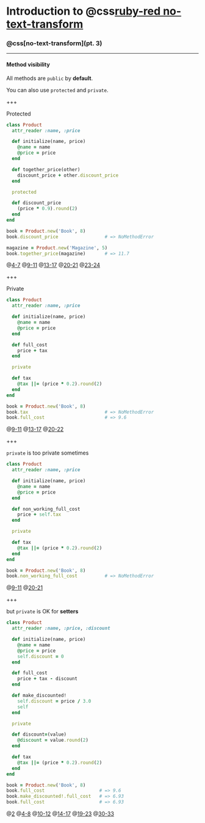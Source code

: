 # Introduction to @css[ruby-red no-text-transform](Ruby)
### @css[no-text-transform](pt. 3)

---

#### Method visibility

All methods are `public` by **default**.

You can also use `protected` and `private`.

+++

Protected

```ruby
class Product
  attr_reader :name, :price

  def initialize(name, price)
    @name = name
    @price = price
  end

  def together_price(other)
    discount_price + other.discount_price
  end

  protected

  def discount_price
    (price * 0.9).round(2)
  end
end

book = Product.new('Book', 8)
book.discount_price                 # => NoMethodError

magazine = Product.new('Magazine', 5)
book.together_price(magazine)       # => 11.7
```
@[4-7]()
@[9-11]()
@[13-17]()
@[20-21]()
@[23-24]()

+++

Private

```ruby
class Product
  attr_reader :name, :price

  def initialize(name, price)
    @name = name
    @price = price
  end

  def full_cost
    price + tax
  end

  private

  def tax
    @tax ||= (price * 0.2).round(2)
  end
end

book = Product.new('Book', 8)
book.tax                            # => NoMethodError
book.full_cost                      # => 9.6
```
@[9-11]()
@[13-17]()
@[20-22]()

+++

`private` is too private sometimes

```ruby
class Product
  attr_reader :name, :price

  def initialize(name, price)
    @name = name
    @price = price
  end

  def non_working_full_cost
    price + self.tax
  end

  private

  def tax
    @tax ||= (price * 0.2).round(2)
  end
end

book = Product.new('Book', 8)
book.non_working_full_cost          # => NoMethodError
```
@[9-11]()
@[20-21]()


+++

but `private` is OK for **setters**

```ruby
class Product
  attr_reader :name, :price, :discount

  def initialize(name, price)
    @name = name
    @price = price
    self.discount = 0
  end

  def full_cost
    price + tax - discount
  end

  def make_discounted!
    self.discount = price / 3.0
    self
  end

  private

  def discount=(value)
    @discount = value.round(2)
  end

  def tax
    @tax ||= (price * 0.2).round(2)
  end
end

book = Product.new('Book', 8)
book.full_cost                    # => 9.6
book.make_discounted!.full_cost   # => 6.93
book.full_cost                    # => 6.93
```
@[2]()
@[4-8]()
@[10-12]()
@[14-17]()
@[19-23]()
@[30-33]()
